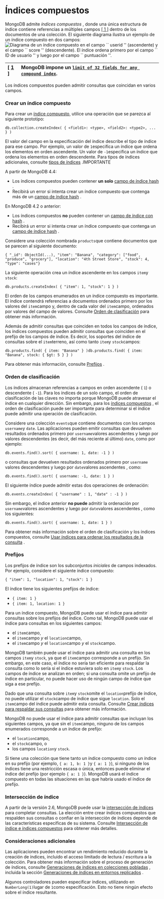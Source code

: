 # Índices compuestos

MongoDB admite _índices compuestos_ , donde una única estructura de índice contiene referencias a múltiples campos [\[ 1 \]](https://docs.mongodb.com/manual/core/index-compound/#footnote-compound-index-field-limit) dentro de los documentos de una colección. El siguiente diagrama ilustra un ejemplo de un índice compuesto en dos campos:![Diagrama de un &#xED;ndice compuesto en el campo \`\` userid &apos;&apos; \(ascendente\) y el campo \`\` score &apos;&apos; \(descendente\).  El &#xED;ndice ordena primero por el campo \`\` ID de usuario &apos;&apos; y luego por el campo \`\` puntuaci&#xF3;n &apos;&apos;.](https://docs.mongodb.com/manual/images/index-compound-key.bakedsvg.svg)

| \[ [1](https://docs.mongodb.com/manual/core/index-compound/#ref-compound-index-field-limit-id1) \] | MongoDB impone un [`limit of 32 fields for any compound index`](https://docs.mongodb.com/manual/reference/limits/#mongodb-limit-Number-of-Indexed-Fields-in-a-Compound-Index). |
| :--- | :--- |


Los índices compuestos pueden admitir consultas que coincidan en varios campos.

### Crear un índice compuesto  <a id="create-a-compound-index"></a>

Para crear un [índice compuesto,](https://docs.mongodb.com/manual/core/index-compound/#std-label-index-type-compound) utilice una operación que se parezca al siguiente prototipo:

```text
db.collection.createIndex( { <field1>: <type>, <field2>: <type2>, ... } )
```

El valor del campo en la especificación del índice describe el tipo de índice para ese campo. Por ejemplo, un valor de `1`especifica un índice que ordena los elementos en orden ascendente. Un valor de `-1`especifica un índice que ordena los elementos en orden descendente. Para tipos de índices adicionales, consulte [tipos de índices](https://docs.mongodb.com/manual/indexes/#std-label-index-types) .IMPORTANTE

A partir de MongoDB 4.4:

* Los índices compuestos pueden contener **un solo** [campo de índice hash](https://docs.mongodb.com/manual/core/index-hashed/) .
* Recibirá un error si intenta crear un índice compuesto que contenga más de un [campo de índice hash](https://docs.mongodb.com/manual/core/index-hashed/) .

En MongoDB 4.2 o anterior:

* Los índices compuestos **no** pueden contener un [campo de índice con hash](https://docs.mongodb.com/manual/core/index-hashed/) .
* Recibirá un error si intenta crear un índice compuesto que contenga un [campo de índice hash](https://docs.mongodb.com/manual/core/index-hashed/) .

Considere una colección nombrada `products`que contiene documentos que se parecen al siguiente documento:

```text
{ "_id": ObjectId(...), "item": "Banana", "category": ["food", "produce", "grocery"], "location": "4th Street Store", "stock": 4, "type": "cases"}
```

La siguiente operación crea un índice ascendente en los campos `item`y `stock`:

```text
db.products.createIndex( { "item": 1, "stock": 1 } )
```

El orden de los campos enumerados en un índice compuesto es importante. El índice contendrá referencias a documentos ordenados primero por los valores del `item`campo y, dentro de cada valor del `item`campo, ordenados por valores del campo de valores. Consulte [Orden de clasificación](https://docs.mongodb.com/manual/core/index-compound/#std-label-index-ascending-and-descending) para obtener más información.

Además de admitir consultas que coinciden en todos los campos de índice, los índices compuestos pueden admitir consultas que coinciden en el prefijo de los campos de índice. Es decir, los soportes del índice de consultas sobre el `item`terreno, así como tanto `item`y `stock`campos:

```text
db.products.find( { item: "Banana" } )db.products.find( { item: "Banana", stock: { $gt: 5 } } )
```

Para obtener más información, consulte [Prefijos](https://docs.mongodb.com/manual/core/index-compound/#std-label-compound-index-prefix) .

### Orden de clasificación  <a id="sort-order"></a>

Los índices almacenan referencias a campos en orden ascendente \( `1`\) o descendente \( `-1`\). Para los índices de un solo campo, el orden de clasificación de las claves no importa porque MongoDB puede atravesar el índice en cualquier dirección. Sin embargo, para los [índices compuestos](https://docs.mongodb.com/manual/core/index-compound/#std-label-index-type-compound) , el orden de clasificación puede ser importante para determinar si el índice puede admitir una operación de clasificación.

Considere una colección `events`que contiene documentos con los campos `username`y `date`. Las aplicaciones pueden emitir consultas que devuelven resultados ordenados primero por `username`valores ascendentes y luego por valores descendentes \(es decir, del más reciente al último\) `date`, como por ejemplo:

```text
db.events.find().sort( { username: 1, date: -1 } )
```

o consultas que devuelven resultados ordenados primero por `username` valores descendentes y luego por `date`valores ascendentes , como:

```text
db.events.find().sort( { username: -1, date: 1 } )
```

El siguiente índice puede admitir estas dos operaciones de ordenación:

```text
db.events.createIndex( { "username" : 1, "date" : -1 } )
```

Sin embargo, el índice anterior **no puede** admitir la ordenación por `username`valores ascendentes y luego por `date`valores ascendentes , como los siguientes:

```text
db.events.find().sort( { username: 1, date: 1 } )
```

Para obtener más información sobre el orden de clasificación y los índices compuestos, consulte [Usar índices para ordenar los resultados de la consulta](https://docs.mongodb.com/manual/tutorial/sort-results-with-indexes/) .

### Prefijos  <a id="prefixes"></a>

Los prefijos de índice son los subconjuntos _iniciales_ de campos indexados. Por ejemplo, considere el siguiente índice compuesto:

```text
{ "item": 1, "location": 1, "stock": 1 }
```

El índice tiene los siguientes prefijos de índice:

* `{ item: 1 }`
* `{ item: 1, location: 1 }`

Para un índice compuesto, MongoDB puede usar el índice para admitir consultas sobre los prefijos del índice. Como tal, MongoDB puede usar el índice para consultas en los siguientes campos:

* el `item`campo,
* el `item`campo _y_ el `location`campo,
* el `item`campo _y_ el `location`campo _y_ el `stock`campo.

MongoDB también puede usar el índice para admitir una consulta en los campos `item`y `stock`, ya que el `item`campo corresponde a un prefijo. Sin embargo, en este caso, el índice no sería tan eficiente para respaldar la consulta como lo sería si el índice estuviera solo en `item`y `stock`. Los campos de índice se analizan en orden; si una consulta omite un prefijo de índice en particular, no puede hacer uso de ningún campo de índice que siga a ese prefijo.

Dado que una consulta sobre `item`y `stock`omite el `location`prefijo de índice, no puede utilizar el `stock`campo de índice que sigue `location`. Solo el `item`campo del índice puede admitir esta consulta. Consulte [Crear índices para respaldar sus consultas](https://docs.mongodb.com/manual/tutorial/create-indexes-to-support-queries/#std-label-create-indexes-to-support-queries) para obtener más información.

MongoDB no puede usar el índice para admitir consultas que incluyan los siguientes campos, ya que sin el `item`campo, ninguno de los campos enumerados corresponde a un índice de prefijo:

* el `location`campo,
* el `stock`campo, o
* los campos `location`y `stock`.

Si tiene una colección que tiene tanto un índice compuesto como un índice en su prefijo \(por ejemplo, `{ a: 1, b: 1 }`y `{ a: 1 }`\), si ninguno de los índices tiene una restricción escasa o única, entonces puede eliminar el índice del prefijo \(por ejemplo `{ a: 1 }`\). MongoDB usará el índice compuesto en todas las situaciones en las que habría usado el índice de prefijo.

### Intersección de índice  <a id="index-intersection"></a>

A partir de la versión 2.6, MongoDB puede usar la [intersección de índices](https://docs.mongodb.com/manual/core/index-intersection/) para completar consultas. La elección entre crear índices compuestos que respalden sus consultas o confiar en la intersección de índices depende de las características específicas de su sistema. Consulte [Intersección de índice e índices compuestos](https://docs.mongodb.com/manual/core/index-intersection/#std-label-index-intersection-compound-indexes) para obtener más detalles.

### Consideraciones adicionales  <a id="additional-considerations"></a>

Las aplicaciones pueden encontrar un rendimiento reducido durante la creación de índices, incluido el acceso limitado de lectura / escritura a la colección. Para obtener más información sobre el proceso de generación de índices, consulte [Generaciones de índices en colecciones pobladas](https://docs.mongodb.com/manual/core/index-creation/#std-label-index-operations) , incluida la sección [Generaciones de índices en entornos replicados](https://docs.mongodb.com/manual/core/index-creation/#std-label-index-operations-replicated-build) .

Algunos controladores pueden especificar índices, utilizando en `NumberLong(1)`lugar de `1`como especificación. Esto no tiene ningún efecto sobre el índice resultante.

